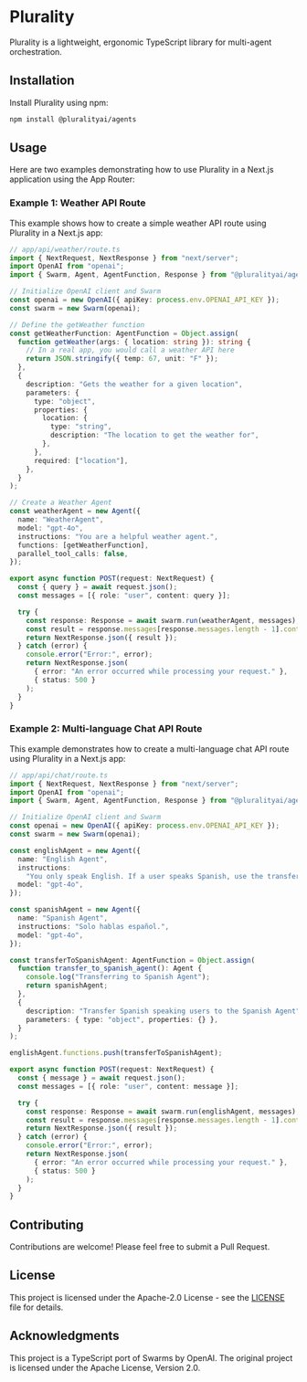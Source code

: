 # Plurality

Plurality is a lightweight, ergonomic TypeScript library for multi-agent orchestration.

## Installation

Install Plurality using npm:

```bash
npm install @pluralityai/agents
```

## Usage

Here are two examples demonstrating how to use Plurality in a Next.js application using the App Router:

### Example 1: Weather API Route

This example shows how to create a simple weather API route using Plurality in a Next.js app:

```typescript
// app/api/weather/route.ts
import { NextRequest, NextResponse } from "next/server";
import OpenAI from "openai";
import { Swarm, Agent, AgentFunction, Response } from "@pluralityai/agents";

// Initialize OpenAI client and Swarm
const openai = new OpenAI({ apiKey: process.env.OPENAI_API_KEY });
const swarm = new Swarm(openai);

// Define the getWeather function
const getWeatherFunction: AgentFunction = Object.assign(
  function getWeather(args: { location: string }): string {
    // In a real app, you would call a weather API here
    return JSON.stringify({ temp: 67, unit: "F" });
  },
  {
    description: "Gets the weather for a given location",
    parameters: {
      type: "object",
      properties: {
        location: {
          type: "string",
          description: "The location to get the weather for",
        },
      },
      required: ["location"],
    },
  }
);

// Create a Weather Agent
const weatherAgent = new Agent({
  name: "WeatherAgent",
  model: "gpt-4o",
  instructions: "You are a helpful weather agent.",
  functions: [getWeatherFunction],
  parallel_tool_calls: false,
});

export async function POST(request: NextRequest) {
  const { query } = await request.json();
  const messages = [{ role: "user", content: query }];

  try {
    const response: Response = await swarm.run(weatherAgent, messages);
    const result = response.messages[response.messages.length - 1].content;
    return NextResponse.json({ result });
  } catch (error) {
    console.error("Error:", error);
    return NextResponse.json(
      { error: "An error occurred while processing your request." },
      { status: 500 }
    );
  }
}
```

### Example 2: Multi-language Chat API Route

This example demonstrates how to create a multi-language chat API route using Plurality in a Next.js app:

```typescript
// app/api/chat/route.ts
import { NextRequest, NextResponse } from "next/server";
import OpenAI from "openai";
import { Swarm, Agent, AgentFunction, Response } from "@pluralityai/agents";

// Initialize OpenAI client and Swarm
const openai = new OpenAI({ apiKey: process.env.OPENAI_API_KEY });
const swarm = new Swarm(openai);

const englishAgent = new Agent({
  name: "English Agent",
  instructions:
    "You only speak English. If a user speaks Spanish, use the transfer_to_spanish_agent function.",
  model: "gpt-4o",
});

const spanishAgent = new Agent({
  name: "Spanish Agent",
  instructions: "Solo hablas español.",
  model: "gpt-4o",
});

const transferToSpanishAgent: AgentFunction = Object.assign(
  function transfer_to_spanish_agent(): Agent {
    console.log("Transferring to Spanish Agent");
    return spanishAgent;
  },
  {
    description: "Transfer Spanish speaking users to the Spanish Agent",
    parameters: { type: "object", properties: {} },
  }
);

englishAgent.functions.push(transferToSpanishAgent);

export async function POST(request: NextRequest) {
  const { message } = await request.json();
  const messages = [{ role: "user", content: message }];

  try {
    const response: Response = await swarm.run(englishAgent, messages);
    const result = response.messages[response.messages.length - 1].content;
    return NextResponse.json({ result });
  } catch (error) {
    console.error("Error:", error);
    return NextResponse.json(
      { error: "An error occurred while processing your request." },
      { status: 500 }
    );
  }
}
```

## Contributing

Contributions are welcome! Please feel free to submit a Pull Request.

## License

This project is licensed under the Apache-2.0 License - see the [LICENSE](LICENSE) file for details.

## Acknowledgments

This project is a TypeScript port of Swarms by OpenAI.
The original project is licensed under the Apache License, Version 2.0.
